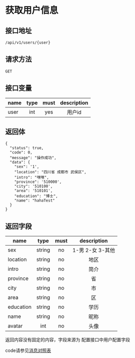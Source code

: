 # 获取用户信息

## 接口地址
`/api/v1/users/{user}`

## 请求方法
`GET `

## 接口变量
| name     | type     | must     | description |
|----------|:--------:|:--------:|:--------:|
| user     | int      | yes      | 用户id |

## 返回体
```json5
{
  "status": true,
  "code": 0,
  "message": "操作成功",
  "data": {
    "sex": '1',
    "location": "四川省 成都市 武侯区",
    "intro": "嘿嘿",
    "province": '510000',
    "city": '510100',
    "area": '510101',
    "education": "博士",
    "name": "hahaTest"
  }
}
```

## 返回字段

| name      | type     | must     | description |
|-----------|:--------:|:--------:|:--------:|
|sex        |string    | no     |1-男 2-女 3-其他|
|location   |string    | no     |地区|
|intro   |string    | no     |简介|
|province   |string    | no     |省|
|city   |string    | no     |市|
|area   |string    | no     |区|
|education   |string    | no     |学历|
|name   |string    | no     |昵称|
|avatar |int    | no     |头像|

返回内容没有固定的内容，字段来源为 配置接口中用户配置字段

code请参见[消息对照表](消息对照表.md)
